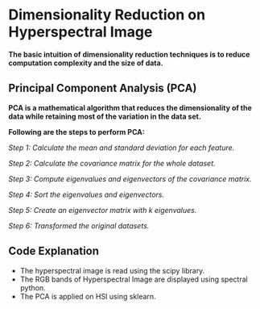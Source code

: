 # Dimensionality Reduction on Hyperspectral Image
**The basic intuition of dimensionality reduction techniques is to reduce computation complexity and the size of data.**
## Principal Component Analysis (PCA)
**PCA is a mathematical algorithm that reduces the dimensionality of the data while retaining most of the variation in the data set.**

**Following are the steps to perform PCA:**

*Step 1: Calculate the mean and standard deviation for each feature.*

*Step 2: Calculate the covariance matrix for the whole dataset.*

*Step 3: Compute eigenvalues and eigenvectors of the covariance matrix.*

*Step 4: Sort the eigenvalues and eigenvectors.*

*Step 5: Create an eigenvector matrix with k eigenvalues.*

*Step 6: Transformed the original datasets.*


## Code Explanation

* The hyperspectral image is read using the scipy library. 
* The RGB bands of Hyperspectral Image are displayed using spectral python.
* The PCA is applied on HSI using sklearn.
